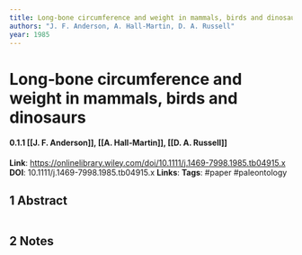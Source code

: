 ```yaml
---
title: Long‐bone circumference and weight in mammals, birds and dinosaurs
authors: "J. F. Anderson, A. Hall-Martin, D. A. Russell"
year: 1985
---
```

# Long‐bone circumference and weight in mammals, birds and dinosaurs
#### 0.1.1 [[J. F. Anderson]], [[A. Hall‐Martin]], [[D. A. Russell]]
**Link**: https://onlinelibrary.wiley.com/doi/10.1111/j.1469-7998.1985.tb04915.x
**DOI**: 10.1111/j.1469-7998.1985.tb04915.x
**Links**:
**Tags**: #paper #paleontology

## 1 Abstract
```

```

## 2 Notes
